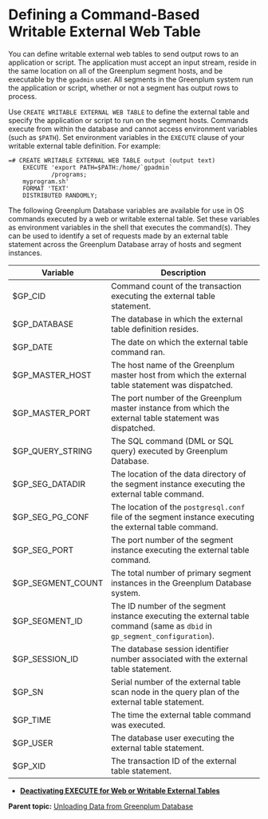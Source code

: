 # Defining a Command-Based Writable External Web Table 

You can define writable external web tables to send output rows to an application or script. The application must accept an input stream, reside in the same location on all of the Greenplum segment hosts, and be executable by the `gpadmin` user. All segments in the Greenplum system run the application or script, whether or not a segment has output rows to process.

Use `CREATE WRITABLE EXTERNAL WEB TABLE` to define the external table and specify the application or script to run on the segment hosts. Commands execute from within the database and cannot access environment variables \(such as `$PATH`\). Set environment variables in the `EXECUTE` clause of your writable external table definition. For example:

```
=# CREATE WRITABLE EXTERNAL WEB TABLE output (output text) 
    EXECUTE 'export PATH=$PATH:/home/`gpadmin`
            /programs;
    myprogram.sh' 
    FORMAT 'TEXT'
    DISTRIBUTED RANDOMLY;

```

The following Greenplum Database variables are available for use in OS commands executed by a web or writable external table. Set these variables as environment variables in the shell that executes the command\(s\). They can be used to identify a set of requests made by an external table statement across the Greenplum Database array of hosts and segment instances.

|Variable|Description|
|--------|-----------|
|$GP\_CID|Command count of the transaction executing the external table statement.|
|$GP\_DATABASE|The database in which the external table definition resides.|
|$GP\_DATE|The date on which the external table command ran.|
|$GP\_MASTER\_HOST|The host name of the Greenplum master host from which the external table statement was dispatched.|
|$GP\_MASTER\_PORT|The port number of the Greenplum master instance from which the external table statement was dispatched.|
|$GP\_QUERY\_STRING|The SQL command \(DML or SQL query\) executed by Greenplum Database.|
|$GP\_SEG\_DATADIR|The location of the data directory of the segment instance executing the external table command.|
|$GP\_SEG\_PG\_CONF|The location of the `postgresql.conf` file of the segment instance executing the external table command.|
|$GP\_SEG\_PORT|The port number of the segment instance executing the external table command.|
|$GP\_SEGMENT\_COUNT|The total number of primary segment instances in the Greenplum Database system.|
|$GP\_SEGMENT\_ID|The ID number of the segment instance executing the external table command \(same as `dbid` in `gp_segment_configuration`\).|
|$GP\_SESSION\_ID|The database session identifier number associated with the external table statement.|
|$GP\_SN|Serial number of the external table scan node in the query plan of the external table statement.|
|$GP\_TIME|The time the external table command was executed.|
|$GP\_USER|The database user executing the external table statement.|
|$GP\_XID|The transaction ID of the external table statement.|

-   **[Deactivating EXECUTE for Web or Writable External Tables](../../load/topics/g-deactivating-execute-for-web-or-writable-external-tables.html)**  


**Parent topic:** [Unloading Data from Greenplum Database](../../load/topics/g-unloading-data-from-greenplum-database.html)

